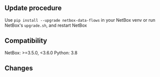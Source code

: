 ## Update procedure
Use `pip install --upgrade netbox-data-flows` in your NetBox venv or run NetBox's `upgrade.sh`, and restart NetBox

## Compatibility
NetBox: >=3.5.0, <3.6.0
Python: 3.8

## Changes
